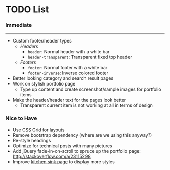 TODO List
===

### Immediate
--------
- Custom footer/header types
  - *Headers*
    - `header`: Normal header with a white bar
    - `header-transparent`: Transparent fixed top header
  - *Footers*
    - `footer`: Normal footer with a white bar
    - `footer-inverse`: Inverse colored footer
- Better looking category and search result pages
- Work on stylish portfolio page
  - Type up content and create screenshot/sample images for portfolio items
- Make the header/header text for the pages look better
  - Transparent current item is not working at all in terms of design

### Nice to Have
- Use CSS Grid for layouts
- Remove bootstrap dependency (where are we using this anyway?)
- Re-style headings
- Optimize for technical posts with many pictures
- Add jQuery fade-in-on-scroll to spruce up the portfolio page: http://stackoverflow.com/a/23115298
- Improve [kitchen sink page](https://yimd.net/kitchen-sink/) to display more styles
